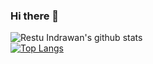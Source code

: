 ### Hi there 👋

![Restu Indrawan's github stats](https://github-readme-stats.vercel.app/api?username=restuindrawan&theme=onedark&show_icons=true)\
[![Top Langs](https://github-readme-stats.vercel.app/api/top-langs/?username=restuindrawan&layout=compact&theme=onedark)](https://github.com/anuraghazra/github-readme-stats)

<!--
**restuindrawan/restuindrawan** is a ✨ _special_ ✨ repository because its `README.md` (this file) appears on your GitHub profile.

Here are some ideas to get you started:

- 🔭 I’m currently working on ...
- 🌱 I’m currently learning ...
- 👯 I’m looking to collaborate on ...
- 🤔 I’m looking for help with ...
- 💬 Ask me about ...
- 📫 How to reach me: ...
- 😄 Pronouns: ...
- ⚡ Fun fact: ...
-->

